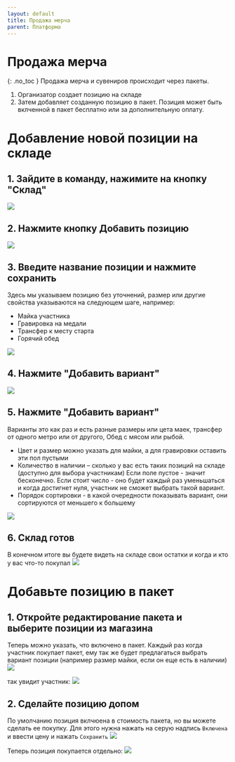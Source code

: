 ```yaml
---
layout: default
title: Продажа мерча
parent: Платформа
---
```


# Продажа мерча
{: .no_toc }
Продажа мерча и сувениров происходит через пакеты.
1.  Организатор создает позицию на складе
2.  Затем добавляет созданную позицию в пакет. Позиция может быть вклченной в пакет бесплатно или за дополнительную оплату.

# Добавление новой позиции на складе

## 1. Зайдите в команду, нажимите на кнопку "Склад"
<kbd>
  <img src="/Docs/images/store-0.png">
</kbd>


## 2. Нажмите кнопку Добавить позицию
<kbd>
  <img src="/Docs/images/store-1.png">
</kbd>

## 3. Введите название позиции и нажмите сохранить
Здесь мы указываем позицию без уточнений, размер или другие свойства указываются на следующем шаге, например:
* Майка участника
* Гравировка на медали
* Трансфер к месту старта
* Горячий обед
<kbd>
  <img src="/Docs/images/store-2.png">
</kbd>


## 4. Нажмите "Добавить вариант"

<kbd>
  <img src="/Docs/images/store-3.png">
</kbd>

## 5. Нажмите "Добавить вариант"
Варианты это как раз и есть разные размеры или цета маек, трансфер от одного метро или от другого, Обед с мясом или рыбой.
* Цвет и размер можно указать для майки, а для гравировки оставить эти пол пустыми
* Количество в наличии – сколько у вас есть таких позиций на складе (доступно для выбора участникам) Если поле пустое - значит бесконечно. Если стоит число - оно будет каждый раз уменьшаться и когда достигнет нуля, участник не сможет выбрать такой вариант.
* Порядок сортировки - в какой очередности показывать вариант, они сортируются от меньшего к большему
<kbd>
  <img src="/Docs/images/store-4.png">
</kbd>

## 6. Склад готов
В конечном итоге вы будете видеть на складе свои остатки и когда и кто у вас что-то покупал
<kbd>
  <img src="/Docs/images/store-5.png">
</kbd>

# Добавьте позицию в пакет

## 1. Откройте редактирование пакета и выберите позиции из магазина
Теперь можно указать, что включено в пакет. Каждый раз когда участник покупает пакет, ему так же будет предлагаться выбрать вариант позиции (например размер майки, если он еще есть в наличии)
<kbd>
  <img src="/Docs/images/store-6.png">
</kbd>

так увидит участник:
<kbd>
  <img src="/Docs/images/store-8.png">
</kbd>

## 2. Сделайте позицию допом
По умолчанию позиция вклчюена в стоимость пакета, но вы можете сделать ее покупку.
Для этого нужна нажать на серую надпись ```Включена``` и ввести цену и нажать ```Сохранить```
<kbd>
  <img src="/Docs/images/store-7.png">
</kbd>

Теперь позиция покупается отдельно:
<kbd>
  <img src="/Docs/images/store-9.png">
</kbd>